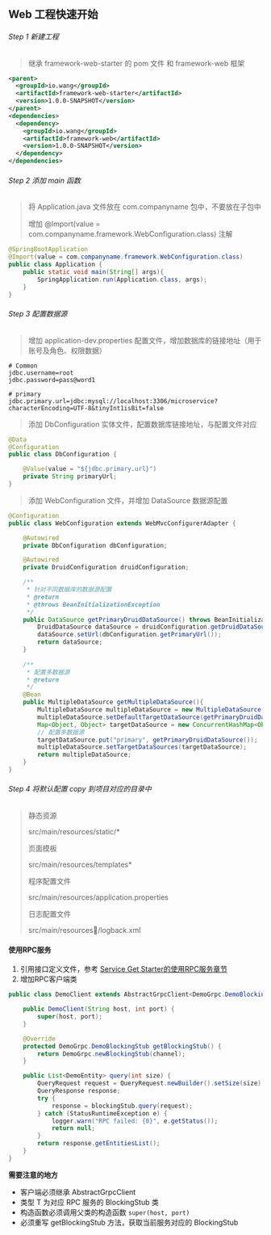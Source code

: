 ## Web 工程快速开始

###### Step 1 新建工程

> 继承 framework-web-starter 的 pom 文件 和 framework-web 框架

```xml
<parent>
  <groupId>io.wang</groupId>
  <artifactId>framework-web-starter</artifactId>
  <version>1.0.0-SNAPSHOT</version>
</parent>
<dependencies>
  <dependency>
    <groupId>io.wang</groupId>
    <artifactId>framework-web</artifactId>
    <version>1.0.0-SNAPSHOT</version>
  </dependency>
</dependencies>
```

###### Step 2 添加 main 函数

> 将 Application.java 文件放在 com.companyname 包中，不要放在子包中
>
> 增加 @Import(value = com.companyname.framework.WebConfiguration.class) 注解

```java
@SpringBootApplication
@Import(value = com.companyname.framework.WebConfiguration.class)
public class Application {
    public static void main(String[] args){
        SpringApplication.run(Application.class, args);
    }
}
```

###### Step 3 配置数据源

> 增加 application-dev.properties 配置文件，增加数据库的链接地址（用于账号及角色、权限数据）

```properties
# Common
jdbc.username=root
jdbc.password=pass@word1

# primary
jdbc.primary.url=jdbc:mysql://localhost:3306/microservice?characterEncoding=UTF-8&tinyInt1isBit=false
```

> 添加 DbConfiguration 实体文件，配置数据库链接地址，与配置文件对应

```java
@Data
@Configuration
public class DbConfiguration {

    @Value(value = "${jdbc.primary.url}")
    private String primaryUrl;
}
```

> 添加 WebConfiguration 文件，并增加 DataSource 数据源配置

```java
@Configuration
public class WebConfiguration extends WebMvcConfigurerAdapter {

    @Autowired
    private DbConfiguration dbConfiguration;

    @Autowired
    private DruidConfiguration druidConfiguration;

    /**
     * 针对不同数据库的数据源配置
     * @return
     * @throws BeanInitializationException
     */
    public DataSource getPrimaryDruidDataSource() throws BeanInitializationException{
        DruidDataSource dataSource = druidConfiguration.getDruidDataSource();
        dataSource.setUrl(dbConfiguration.getPrimaryUrl());
        return dataSource;
    }
  
  	/**
     * 配置多数据源
     * @return
     */
	@Bean
    public MultipleDataSource getMultipleDataSource(){
        MultipleDataSource multipleDataSource = new MultipleDataSource();
        multipleDataSource.setDefaultTargetDataSource(getPrimaryDruidDataSource());
        Map<Object, Object> targetDataSource = new ConcurrentHashMap<Object, Object>();
        // 配置多数据源
        targetDataSource.put("primary", getPrimaryDruidDataSource());
        multipleDataSource.setTargetDataSources(targetDataSource);
        return multipleDataSource;
    }
}
```

###### Step 4 将默认配置 copy 到项目对应的目录中

> 静态资源
>
> src/main/resources/static/\*
>
> 页面模板
>
> src/main/resources/templates\*
>
> 程序配置文件
>
> src/main/resources/application.properties
>
> 日志配置文件
>
> src/main/resources/logback.xml



#### 使用RPC服务

1. 引用接口定义文件，参考 [Service Get Starter的使用RPC服务章节](service-get-starter.md)
2. 增加RPC客户端类

```java
public class DemoClient extends AbstractGrpcClient<DemoGrpc.DemoBlockingStub> {

    public DemoClient(String host, int port) {
        super(host, port);
    }

    @Override
    protected DemoGrpc.DemoBlockingStub getBlockingStub() {
        return DemoGrpc.newBlockingStub(channel);
    }

    public List<DemoEntity> query(int size) {
        QueryRequest request = QueryRequest.newBuilder().setSize(size).build();
        QueryResponse response;
        try {
            response = blockingStub.query(request);
        } catch (StatusRuntimeException e) {
            logger.warn("RPC failed: {0}", e.getStatus());
            return null;
        }
        return response.getEntitiesList();
    }
}
```

**需要注意的地方**

+ 客户端必须继承 AbstractGrpcClient<T> 
+ 类型 T 为对应 RPC 服务的 BlockingStub 类
+ 构造函数必须调用父类的构造函数 `super(host, port)`
+ 必须重写 getBlockingStub 方法，获取当前服务对应的 BlockingStub